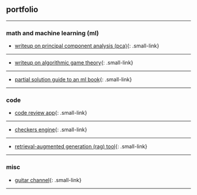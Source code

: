 <style>
    /* Define a class to style the smaller links */
    .small-link {
        font-size: 80%; /* You can adjust the percentage as needed */
        font-family: "Courier New", Courier, monospace;
    }
</style>


## portfolio

---

### math and machine learning (ml)
- [writeup on principal component analysis (pca)](/pdf/PCA_Analysis_Paper.pdf){: .small-link}
---

- [writeup on algorithmic game theory](/pdf/FisherMarketsProject.pdf){: .small-link}
---

- [partial solution guide to an ml book](/pdf/Published_Mohri_Notes.pdf){: .small-link} <!-- <img src="images/dummy_thumbnail.jpg?raw=true"/> -->
---


### code

- [code review app](https://github.com/lucas-tucker/greptile_app){: .small-link}
---

- [checkers engine](https://github.com/lucas-tucker/Checkers-Engine){: .small-link}
---

- [retrieval-augmented generation (rag) tool](https://github.com/lucas-tucker/QuickRAG){: .small-link}
---

### misc

- [guitar channel](https://www.youtube.com/channel/UCt09JUmh4oMOzcaV8VFyyoQ){: .small-link}
---


